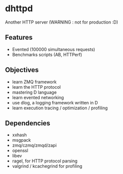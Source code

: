 # dhttpd

Another HTTP server (WARNING : not for production :D)

## Features

* Evented (100000 simultaneous requests)
* Benchmarks scripts (AB, HTTPerf)

## Objectives

* learn ZMQ framework
* learn the HTTP protocol
* mastering D language
* learn evented networking
* use dlog, a logging framework written in D
* learn execution tracing / optimization / profiling

## Dependencies

* xxhash
* msgpack
* zmq/czmq/zmqd/zapi
* openssl
* libev
* ragel, for HTTP protocol parsing
* valgrind / kcachegrind for profiling


